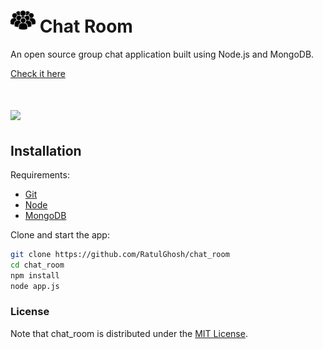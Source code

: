 # <img src="https://raw.githubusercontent.com/RatulGhosh/chat_room/master/images/icon.jpg" width="40" /> Chat Room

An open source group chat application built using  Node.js and MongoDB. 

[Check it here](http://groupchatroom1.herokuapp.com/)

# <img src="https://img.shields.io/badge/license-MIT-blue.svg?style=flat" width="80" />

## Installation

Requirements:

* [Git](http://git-scm.com/book/en/v2/Getting-Started-Installing-Git)
* [Node](nodejs.org)
* [MongoDB](https://www.mongodb.org)

Clone and start the app:

```sh
git clone https://github.com/RatulGhosh/chat_room
cd chat_room
npm install
node app.js
```


### License

Note that chat_room is distributed under the [MIT License](http://opensource.org/licenses/MIT).




